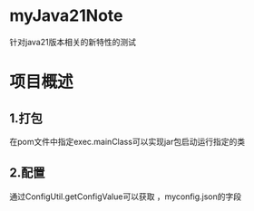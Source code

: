 # myJava21Note
针对java21版本相关的新特性的测试

# 项目概述
## 1.打包
在pom文件中指定exec.mainClass可以实现jar包启动运行指定的类
## 2.配置
通过ConfigUtil.getConfigValue可以获取 ，myconfig.json的字段

